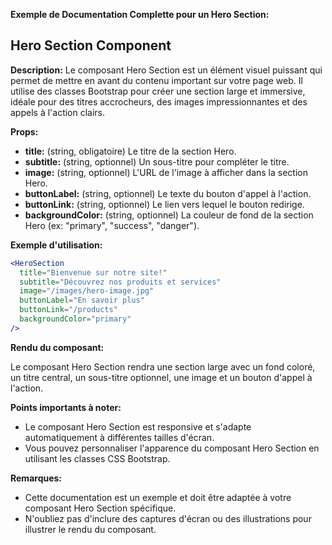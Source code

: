 
**Exemple de Documentation Complette pour un Hero Section:**

## Hero Section Component

**Description:** Le composant Hero Section est un élément visuel puissant qui permet de mettre en avant du contenu important sur votre page web. Il utilise des classes Bootstrap pour créer une section large et immersive, idéale pour des titres accrocheurs, des images impressionnantes et des appels à l'action clairs.

**Props:**

* **title:** (string, obligatoire) Le titre de la section Hero.
* **subtitle:** (string, optionnel) Un sous-titre pour compléter le titre.
* **image:** (string, optionnel) L'URL de l'image à afficher dans la section Hero.
* **buttonLabel:** (string, optionnel) Le texte du bouton d'appel à l'action.
* **buttonLink:** (string, optionnel) Le lien vers lequel le bouton redirige.
* **backgroundColor:** (string, optionnel) La couleur de fond de la section Hero (ex: "primary", "success", "danger").

**Exemple d'utilisation:**

```jsx
<HeroSection 
  title="Bienvenue sur notre site!"
  subtitle="Découvrez nos produits et services"
  image="/images/hero-image.jpg"
  buttonLabel="En savoir plus"
  buttonLink="/products"
  backgroundColor="primary" 
/>
```

**Rendu du composant:**

Le composant Hero Section rendra une section large avec un fond coloré, un titre central, un sous-titre optionnel, une image et un bouton d'appel à l'action.

**Points importants à noter:**

* Le composant Hero Section est responsive et s'adapte automatiquement à différentes tailles d'écran.
* Vous pouvez personnaliser l'apparence du composant Hero Section en utilisant les classes CSS Bootstrap.


**Remarques:**
* Cette documentation est un exemple et doit être adaptée à votre composant Hero Section spécifique. 
* N'oubliez pas d'inclure des captures d'écran ou des illustrations pour illustrer le rendu du composant.



